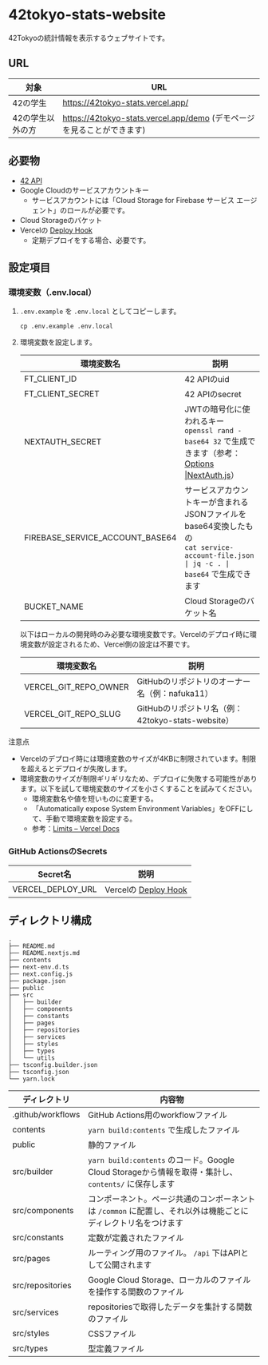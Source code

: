 # 42tokyo-stats-website

42Tokyoの統計情報を表示するウェブサイトです。

## URL

|対象|URL|
|--|--|
|42の学生|https://42tokyo-stats.vercel.app/|
|42の学生以外の方|https://42tokyo-stats.vercel.app/demo (デモページを見ることができます)|

## 必要物

- [42 API](https://api.intra.42.fr/apidoc)
- Google Cloudのサービスアカウントキー
  - サービスアカウントには「Cloud Storage for Firebase サービス エージェント」のロールが必要です。
- Cloud Storageのバケット
- Vercelの [Deploy Hook](https://vercel.com/docs/concepts/git/deploy-hooks)
  - 定期デプロイをする場合、必要です。

## 設定項目

### 環境変数（.env.local）

1. `.env.example` を `.env.local` としてコピーします。

   ```
   cp .env.example .env.local
   ```

1. 環境変数を設定します。

   | 環境変数名                      | 説明                                                         |
   | ------------------------------- | ------------------------------------------------------------ |
   | FT_CLIENT_ID                    | 42 APIのuid                                                  |
   | FT_CLIENT_SECRET                | 42 APIのsecret                                               |
   | NEXTAUTH_SECRET                 | JWTの暗号化に使われるキー<br />`openssl rand -base64 32` で生成できます（参考：[Options \|NextAuth\.js](https://next-auth.js.org/configuration/options#secret)） |
   | FIREBASE_SERVICE_ACCOUNT_BASE64 | サービスアカウントキーが含まれるJSONファイルをbase64変換したもの<br />`cat service-account-file.json \| jq -c . \| base64` で生成できます |
   | BUCKET_NAME                     | Cloud Storageのバケット名                                    |

   以下はローカルの開発時のみ必要な環境変数です。Vercelのデプロイ時に環境変数が設定されるため、Vercel側の設定は不要です。

   | 環境変数名            | 説明                                              |
   | --------------------- | ------------------------------------------------- |
   | VERCEL_GIT_REPO_OWNER | GitHubのリポジトリのオーナー名（例：nafuka11）    |
   | VERCEL_GIT_REPO_SLUG  | GitHubのリポジトリ名（例：42tokyo-stats-website） |

注意点

- Vercelのデプロイ時には環境変数のサイズが4KBに制限されています。制限を超えるとデプロイが失敗します。
- 環境変数のサイズが制限ギリギリなため、デプロイに失敗する可能性があります。以下を試して環境変数のサイズを小さくすることを試みてください。
  - 環境変数名や値を短いものに変更する。
  - 「Automatically expose System Environment Variables」をOFFにして、手動で環境変数を設定する。
  - 参考：[Limits – Vercel Docs](https://vercel.com/docs/concepts/limits/overview#environment-variables)

### GitHub ActionsのSecrets

| Secret名          | 説明                                                         |
| ----------------- | ------------------------------------------------------------ |
| VERCEL_DEPLOY_URL | Vercelの [Deploy Hook](https://vercel.com/docs/concepts/git/deploy-hooks) |

## ディレクトリ構成

```
.
├── README.md
├── README.nextjs.md
├── contents
├── next-env.d.ts
├── next.config.js
├── package.json
├── public
├── src
│   ├── builder
│   ├── components
│   ├── constants
│   ├── pages
│   ├── repositories
│   ├── services
│   ├── styles
│   ├── types
│   └── utils
├── tsconfig.builder.json
├── tsconfig.json
└── yarn.lock
```

| ディレクトリ      | 内容物                                                       |
| ----------------- | ------------------------------------------------------------ |
| .github/workflows | GitHub Actions用のworkflowファイル                           |
| contents          | `yarn build:contents` で生成したファイル                     |
| public            | 静的ファイル                                                 |
| src/builder       | `yarn build:contents` のコード。Google Cloud Storageから情報を取得・集計し、`contents/` に保存します |
| src/components    | コンポーネント。ページ共通のコンポーネントは `/common` に配置し、それ以外は機能ごとにディレクトリ名をつけます |
| src/constants     | 定数が定義されたファイル                                     |
| src/pages         | ルーティング用のファイル。 `/api` 下はAPIとして公開されます  |
| src/repositories  | Google Cloud Storage、ローカルのファイルを操作する関数のファイル |
| src/services      | repositoriesで取得したデータを集計する関数のファイル         |
| src/styles        | CSSファイル                                                  |
| src/types         | 型定義ファイル                                               |
